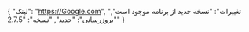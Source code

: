 {
  "لینک": "https://Google.com",
  "تغییرات": "نسخه جدید از برنامه موجود است",
  "بروزرسانی": "جدید",
  "نسخه": "2.7.5"
}
